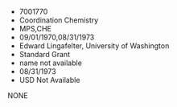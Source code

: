 * 7001770
* Coordination Chemistry
* MPS,CHE
* 09/01/1970,08/31/1973
* Edward Lingafelter, University of Washington
* Standard Grant
*   name not available
* 08/31/1973
* USD Not Available

NONE